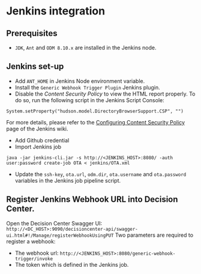 # Jenkins integration 

## Prerequisites
- `JDK`, `Ant` and `ODM 8.10.x` are installed in the Jenkins node.

## Jenkins set-up
- Add `ANT_HOME` in Jenkins Node environment variable.
- Install the `Generic Webhook Trigger Plugin` Jenkins plugin.
- Disable the *Content Security Policy* to view the HTML report properly.
To do so, run the following script in the Jenkins Script Console:

```
System.setProperty("hudson.model.DirectoryBrowserSupport.CSP", "")
```

For more details, please refer to the [Configuring Content Security Policy](https://wiki.jenkins.io/display/JENKINS/Configuring+Content+Security+Policy) page of the Jenkins wiki.

- Add Github credential
- Import Jenkins job

```
java -jar jenkins-cli.jar -s http://<JENKINS_HOST>:8080/ -auth user:password create-job OTA < jenkins/OTA.xml
```

- Update the `ssh-key`, `ota.url`, `odm.dir`, `ota.username` and `ota.password` variables in the Jenkins job pipeline script.

## Register Jenkins Webhook URL into Decision Center.

Open the Decision Center Swagger UI: `http://<DC_HOST>:9090/decisioncenter-api/swagger-ui.html#!/Manage/registerWebhookUsingPUT`
Two parameters are required to register a webhook:
- The webhook url: `http://<JENKINS_HOST>:8080/generic-webhook-trigger/invoke`
- The token which is defined in the Jenkins job.

